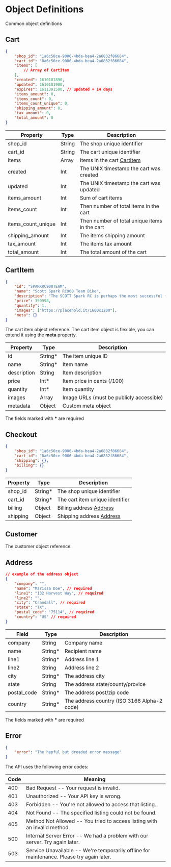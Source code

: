 # Object Definitions

Common object definitions

## Cart

```json
{
    "shop_id": "1a6c50ce-9006-4bda-bea4-2a6832f86684",
    "cart_id": "0a6c50ce-9006-4bda-bea4-2a6832f86684",
    "items": [
        // Array of CartItem
    ],
    "created": 1610181890,
    "updated": 1610181900,
    "expires": 1611391500, // updated + 14 days
    "items_amount": 0,
    "items_count": 0,
    "items_count_unique": 0,
    "shipping_amount": 0,
    "tax_amount": 0,
    "total_amount": 0
}
```

| Property           | Type   | Description                                   |
| ------------------ | ------ | --------------------------------------------- |
| shop_id            | String | The shop unique identifier                    |
| cart_id            | String | The cart unique identifier                    |
| items              | Array  | Items in the cart [CartItem](#cartitem)       |
| created            | Int    | The UNIX timestamp the cart was created       |
| updated            | Int    | The UNIX timestamp the cart was updated       |
| items_amount       | Int    | Sum of cart items                             |
| items_count        | Int    | Then number of total items in the cart        |
| items_count_unique | Int    | Then number of total unique items in the cart |
| shipping_amount    | Int    | The items shipping amount                     |
| tax_amount         | Int    | The items tax amount                          |
| total_amount       | Int    | The total amount of the cart                  |

## CartItem

```json
{
    "id": "SPARKRC900TEAM",
    "name": "Scott Spark RC900 Team Bike",
    "description": "The SCOTT Spark RC is perhaps the most successful full-suspension XC race bike of its time.",
    "price": 359998,
    "quantity": 1,
    "images": ["https://placehold.it/1600x1200"],
    "meta": {}
}
```

The cart item object reference. The cart item object is flexible, you can extend it using the **meta** property.

| Property    | Type     | Description                              |
| ----------- | -------- | ---------------------------------------- |
| id          | String\* | The item unique ID                       |
| name        | String\* | Item name                                |
| description | String   | Item description                         |
| price       | Int\*    | Item price in cents (/100)               |
| quantity    | Int\*    | Item quantity                            |
| images      | Array    | Image URLs (must be publicly accessible) |
| metadata    | Object   | Custom meta object                       |

<aside class="notice">
The fields marked with <strong>*</strong> are required
</aside>

## Checkout

```json
{
    "shop_id": "1a6c50ce-9006-4bda-bea4-2a6832f86684",
    "cart_id": "0a6c50ce-9006-4bda-bea4-2a6832f86684",
    "shipping": {},
    "billing": {}
}
```

| Property | Type     | Description                          |
| -------- | -------- | ------------------------------------ |
| shop_id  | String\* | The shop unique identifier           |
| cart_id  | String\* | The cart item unique identifier      |
| billing  | Object   | Billing address [Address](#address)  |
| shipping | Object   | Shipping address [Address](#address) |

## Customer

The customer object reference.

## Address

```json
// example of the address object
{
    "company": "",
    "name": "Marissa Doe", // required
    "line1": "132 Harvest Way", // required
    "line2": "",
    "city": "Crandall", // required
    "state": "TX",
    "postal_code": "75114", // required
    "country": "US" // required
}
```

| Field       | Type     | Description                                 |
| ----------- | -------- | ------------------------------------------- |
| company     | String   | Company name                                |
| name        | String\* | Recipient name                              |
| line1       | String\* | Address line 1                              |
| line2       | String   | Address line 2                              |
| city        | String\* | The address city                            |
| state       | String   | The address state/county/provice            |
| postal_code | String\* | The address post/zip code                   |
| country     | String\* | The address country (ISO 3166 Alpha-2 code) |

<aside class="notice">
The fields marked with <strong>*</strong> are required
</aside>

## Error

```json
{
    "error": "The hepful but dreaded error message"
}
```

The API uses the following error codes:

| Code | Meaning                                                                                   |
| ---- | ----------------------------------------------------------------------------------------- |
| 400  | Bad Request -- Your request is invalid.                                                   |
| 401  | Unauthorized -- Your API key is wrong.                                                    |
| 403  | Forbidden -- You're not allowed to access that listing.                                   |
| 404  | Not Found -- The specified listing could not be found.                                    |
| 405  | Method Not Allowed -- You tried to access listing with an invalid method.                 |
| 500  | Internal Server Error -- We had a problem with our server. Try again later.               |
| 503  | Service Unavailable -- We're temporarily offline for maintenance. Please try again later. |
